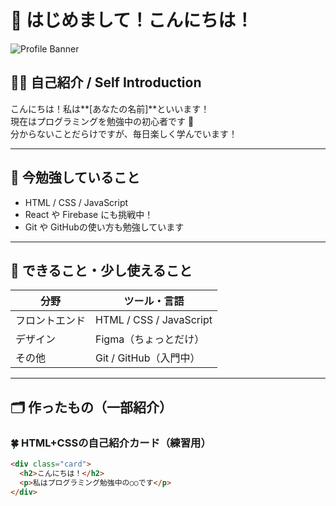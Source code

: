 # 👋 はじめまして！こんにちは！

![Profile Banner](https://github.com/sora285)

## 🧑‍💻 自己紹介 / Self Introduction

こんにちは！私は**[あなたの名前]**といいます！  
現在はプログラミングを勉強中の初心者です 🐣  
分からないことだらけですが、毎日楽しく学んでいます！

---

## 🌱 今勉強していること
- HTML / CSS / JavaScript
- React や Firebase にも挑戦中！
- Git や GitHubの使い方も勉強しています

---

## 🔧 できること・少し使えること
| 分野 | ツール・言語 |
|------|---------------|
| フロントエンド | HTML / CSS / JavaScript |
| デザイン | Figma（ちょっとだけ） |
| その他 | Git / GitHub（入門中） |

---

## 🗂 作ったもの（一部紹介）
### 🍀 HTML+CSSの自己紹介カード（練習用）
```html
<div class="card">
  <h2>こんにちは！</h2>
  <p>私はプログラミング勉強中の○○です</p>
</div>
